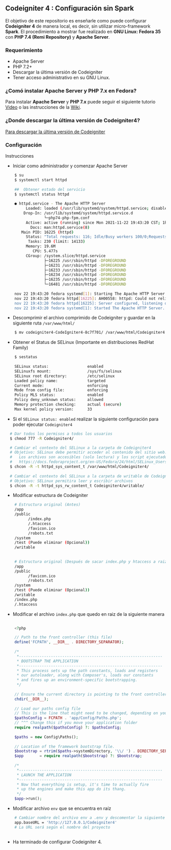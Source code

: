 ## Codeigniter 4 : Configuración sin Spark

El objetivo de este repositorio es enseñarle como puede configurar **Codeigniter 4**
de manera local, es decir, sin utilizar micro-framework **Spark**. El procedimiento a
mostrar fue realizado en **GNU Linux: Fedora 35** con **PHP 7.4 (Remi Repository)** y 
**Apache Server**.


### Requerimiento

 - Apache Server
 - PHP 7.2+
 - Descargar la última versión de Codeigniter
 - Tener acceso administrativo en su GNU Linux.

### ¿Comó instalar Apache Server y PHP 7.x en Fedora?

Para instalar **Apache Server** y **PHP 7.x** puede seguir el siguiente tutorio [Video](https://youtu.be/vaiDWsTYD3o) 
o las instrucciones de la [Wiki](https://github.com/arteaprogramar/Linux-Installations/wiki/Fedora-%7C-Apache-Server-y-PHP-7.x).

### ¿Donde descargar la última versión de Codeigniter4?

[Para descargar la última versión de Codeigniter](https://codeigniter.com/download)

### Configuración

Instrucciones

- Iniciar como administrador y comenzar Apache Server

```sh
    $ su
    $ systemctl start httpd
    
    ##  Obtener estado del servicio
    $ systemctl status httpd
    
    ● httpd.service - The Apache HTTP Server
         Loaded: loaded (/usr/lib/systemd/system/httpd.service; disabled; vendor preset: disabled)
        Drop-In: /usr/lib/systemd/system/httpd.service.d
                 └─php74-php-fpm.conf
         Active: active (running) since Mon 2021-11-22 19:43:20 CST; 1h 15min ago
           Docs: man:httpd.service(8)
       Main PID: 16225 (httpd)
         Status: "Total requests: 116; Idle/Busy workers 100/0;Requests/sec: 0.0255; Bytes served/sec:  52 B/sec"
          Tasks: 230 (limit: 14133)
         Memory: 19.6M
            CPU: 5.477s
         CGroup: /system.slice/httpd.service
                 ├─16225 /usr/sbin/httpd -DFOREGROUND
                 ├─16231 /usr/sbin/httpd -DFOREGROUND
                 ├─16233 /usr/sbin/httpd -DFOREGROUND
                 ├─16234 /usr/sbin/httpd -DFOREGROUND
                 ├─16235 /usr/sbin/httpd -DFOREGROUND
                 └─16481 /usr/sbin/httpd -DFOREGROUND
    
    nov 22 19:43:20 fedora systemd[1]: Starting The Apache HTTP Server...
    nov 22 19:43:20 fedora httpd[16225]: AH00558: httpd: Could not reliably determine the server's fully qualified domain name, using fe80::410b:540c:5648:72c4%wlp3s0. Set >
    nov 22 19:43:20 fedora httpd[16225]: Server configured, listening on: port 80
    nov 22 19:43:20 fedora systemd[1]: Started The Apache HTTP Server.
```

- Descomprimir el archivo comprimido de Codeigniter y guardar en la siguiente ruta `/var/www/html/`

```sh
    $ mv codeigniter4-CodeIgniter4-8c7f701/ /var/www/html/Codeigniter4  
```

- Obtener el Status de SELinux (Importante en distribuciones RedHat Family)

```sh
    $ sestatus
    
    SELinux status:                 enabled
    SELinuxfs mount:                /sys/fs/selinux
    SELinux root directory:         /etc/selinux
    Loaded policy name:             targeted
    Current mode:                   enforcing
    Mode from config file:          enforcing
    Policy MLS status:              enabled
    Policy deny_unknown status:     allowed
    Memory protection checking:     actual (secure)
    Max kernel policy version:      33
```

- Si el `SELinux status: enabled`  realizar la siguiente configuración para poder ejecutar `Codeigniter4`

```sh
  # Dar todos los permisos a todos los usuarios
  $ chmod 777 -R Codeigniter4/

  # Cambiar el contexto del SELinux a la carpeta de Codeigniter4
  # Objetivo: SELinux debe permitir acceder al contenido del sitio web.
  #   Los archivos son accesibles (solo lectura) y los script ejecutados
  #   https://docs.fedoraproject.org/en-US/Fedora/24/html/SELinux_Users_and_Administrators_Guide/sect-Managing_Confined_Services-The_Apache_HTTP_Server-Types.html
  $ chcon -R -t httpd_sys_content_t /var/www/html/Codeigniter4/
  
  # Cambiar el contexto del SELinux a la carpeta de writable de Codeigniter
  # Objetivo: SELinux permitira leer y escribir archivos
  $ chcon -R -t httpd_sys_rw_content_t Codeigniter4/writable/
```

- Modificar estructura de Codeigniter

```sh
    # Estructura original (Antes)
    /app
    /public
          /index.php
          /.htaccess
          /favicon.ico
          /robots.txt
    /system
    /test (Puede eliminar (Opcional))
    /writable
    
    
    # Estructura original (Después de sacar index.php y htaccess a raiz)
    /app
    /public
          /favicon.ico
          /robots.txt
    /system
    /test (Puede eliminar (Opcional))
    /writable
    /index.php
    /.htaccess
```

- Modificar el archivo `index.php` que quedo en raiz de la siguiente manera

```php 
    
    <?php

    // Path to the front controller (this file)
    define('FCPATH', __DIR__ . DIRECTORY_SEPARATOR);
    
    /*
     *---------------------------------------------------------------
     * BOOTSTRAP THE APPLICATION
     *---------------------------------------------------------------
     * This process sets up the path constants, loads and registers
     * our autoloader, along with Composer's, loads our constants
     * and fires up an environment-specific bootstrapping.
     */
    
    // Ensure the current directory is pointing to the front controller's directory
    chdir(__DIR__);
    
    // Load our paths config file
    // This is the line that might need to be changed, depending on your folder structure.
    $pathsConfig = FCPATH . 'app/Config/Paths.php';
    // ^^^ Change this if you move your application folder
    require realpath($pathsConfig) ?: $pathsConfig;
    
    $paths = new Config\Paths();
    
    // Location of the framework bootstrap file.
    $bootstrap = rtrim($paths->systemDirectory, '\\/ ') . DIRECTORY_SEPARATOR . 'bootstrap.php';
    $app       = require realpath($bootstrap) ?: $bootstrap;
    
    /*
     *---------------------------------------------------------------
     * LAUNCH THE APPLICATION
     *---------------------------------------------------------------
     * Now that everything is setup, it's time to actually fire
     * up the engines and make this app do its thang.
     */
    $app->run();

```

- Modificar archivo `env` que se encuentra en raíz

```sh
    # Cambiar nombre del archivo env a .env y descomentar la siguiente linea
    app.baseURL = 'http://127.0.0.1/Codeigniter4'
    # La URL será según el nombre del proyecto
    
```

- Ha terminado de configurar Codeigniter 4.